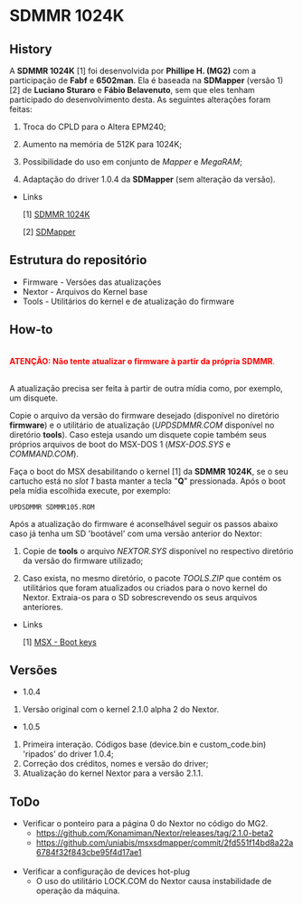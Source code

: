 # SDMMR 1024K

## History

A **SDMMR 1024K** [1] foi desenvolvida por **Phillipe H. (MG2)** com a participação de **Fabf** e **6502man**. Ela é baseada na **SDMapper** (versão 1) [2] de **Luciano Sturaro** e **Fábio Belavenuto**, sem que eles tenham participado do desenvolvimento desta. As seguintes alterações foram feitas:

1. Troca do CPLD para o Altera EPM240;

2. Aumento na memória de 512K para 1024K;

3. Possibilidade do uso em conjunto de _Mapper_ e _MegaRAM_;

4. Adaptação do driver 1.0.4 da **SDMapper** (sem alteração da versão).
* Links
  
  [1] [SDMMR 1024K](http://mymsx2.free.fr/montages/Cartouche_SD_MMR_1024K/cartouche_sdmmr_1024k.html)
  
  [2] [SDMapper](https://github.com/fbelavenuto/msxsdmapper/)

## Estrutura do repositório

- Firmware - Versões das atualizações
- Nextor - Arquivos do Kernel base
- Tools - Utilitários do kernel e de atualização do firmware

## How-to

<br><span style="color:red">**ATENÇÃO: Não tente atualizar o firmware à partir da própria SDMMR**.</span><br><br>

A atualização precisa ser feita à partir de outra mídia como, por exemplo, um disquete.

Copie o arquivo da versão do firmware desejado (disponível no diretório **firmware**) e o utilitário de atualização (_UPDSDMMR.COM_ disponível no diretório **tools**). Caso esteja usando um disquete copie também seus próprios arquivos de boot do MSX-DOS 1 (_MSX-DOS.SYS_ e _COMMAND.COM_).

Faça o boot do MSX desabilitando o kernel [1] da **SDMMR 1024K**, se o seu cartucho está no _slot 1_ basta manter a tecla "**Q**" pressionada. Após o boot pela mídia escolhida execute, por exemplo:

`UPDSDMMR SDMMR105.ROM`

Após a atualização do firmware é aconselhável seguir os passos abaixo caso já tenha um SD 'bootável' com uma versão anterior do Nextor:

1. Copie de **tools** o arquivo _NEXTOR.SYS_ disponível no respectivo diretório da versão do firmware utilizado;

2. Caso exista, no mesmo diretório, o pacote _TOOLS.ZIP_ que contém os utilitários que foram atualizados ou criados para o novo kernel do Nextor. Extraia-os para o SD sobrescrevendo os seus arquivos anteriores.
* Links
  
  [1] [MSX - Boot keys](https://www.msx.org/wiki/Boot_keys)

## Versões

* 1.0.4
1. Versão original com o kernel 2.1.0 alpha 2 do Nextor.
* 1.0.5
1. Primeira interação. Códigos base (device.bin e custom_code.bin) 'ripados' do driver 1.0.4;
2. Correção dos créditos, nomes e versão do driver;
3. Atualização do kernel Nextor para a versão 2.1.1.

## ToDo

* Verificar o ponteiro para a página 0 do Nextor no código do MG2.
  - https://github.com/Konamiman/Nextor/releases/tag/2.1.0-beta2
  - https://github.com/uniabis/msxsdmapper/commit/2fd551f14bd8a22a6784f32f843cbe95f4d17ae1
    <br/><br/>
* Verificar a configuração de devices hot-plug
  - O uso do utilitário LOCK.COM do Nextor causa instabilidade de operação da máquina.